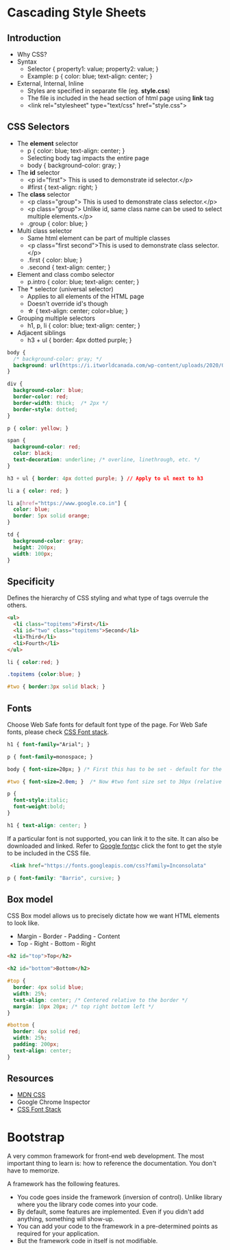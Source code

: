 # Cascading Style Sheets

## Introduction
* Why CSS?
* Syntax
  - Selector { property1: value; property2: value; }
  - Example: p { color: blue; text-align: center; }
* External, Internal, Inline
  - Styles are specified in separate file (eg. **style.css**)
  - The file is included in the head section of html page using **link** tag
  - &lt;link rel="stylesheet" type="text/css" href="style.css"&gt;
  
## CSS Selectors
* The **element** selector
  - p { color: blue; text-align: center; }
  - Selecting body tag impacts the entire page
  - body { background-color: gray; }
* The **id** selector
  - &lt;p id="first"&gt; This is used to demonstrate id selector.&lt;/p&gt;
  - #first { text-align: right; }
* The **class** selector
  - &lt;p class="group"&gt; This is used to demonstrate class selector.&lt;/p&gt;
  - &lt;p class="group"&gt; Unlike id, same class name can be used to select multiple elements.&lt;/p&gt;
  - .group { color: blue; }
* Multi class selector
  - Same html element can be part of multiple classes
  - &lt;p class="first second"&gt;This is used to demonstrate class selector.&lt;/p&gt;
  - .first { color: blue; }
  - .second { text-align: center; }
* Element and class combo selector
  - p.intro { color: blue; text-align: center; }
* The * selector (universal selector)
  - Applies to all elements of the HTML page
  - Doesn't override id's though
  - &star; { text-align: center; color=blue; }
* Grouping multiple selectors
  - h1, p, li { color: blue; text-align: center; }
* Adjacent siblings
  - h3 + ul { border: 4px dotted purple; }

```css
body { 
  /* background-color: gray; */
  background: url(https://i.itworldcanada.com/wp-content/uploads/2020/04/f3ff9r3ie2w-768x609.png)
}

div {
  background-color: blue;
  border-color: red;
  border-width: thick;  /* 2px */
  border-style: dotted;
}

p { color: yellow; }

span {
  background-color: red;
  color: black;
  text-decoration: underline; /* overline, linethrough, etc. */
}

h3 + ul { border: 4px dotted purple; } // Apply to ul next to h3

li a { color: red; }

li a[href="https://www.google.co.in"] { 
  color: blue; 
  border: 5px solid orange;
}

td {
  background-color: gray;
  height: 200px;
  width: 100px;
}
```

## Specificity
Defines the hierarchy of CSS styling and what type of tags overrule the others.

```html
<ul>
  <li class="topitems">First</li>
  <li id="two" class="topitems">Second</li>
  <li>Third</li>
  <li>Fourth</li>
</ul>
```

```css
li { color:red; }

.topitems {color:blue; }

#two { border:3px solid black; }
```

## Fonts

Choose Web Safe fonts for default font type of the page. For Web Safe fonts, please check [CSS Font stack](https://www.cssfontstack.com/).

```css
h1 { font-family="Arial"; }

p { font-family=monospace; }

body { font-size=20px; } /* First this has to be set - default for the body */

#two { font-size=2.0em; }  /* Now #two font size set to 30px (relative to set default) */

p {
  font-style:italic;
  font-weight:bold;
}

h1 { text-align: center; }
```

If a particular font is not supported, you can link it to the site. It can also be downloaded and linked. 
Refer to [Google fonts](https://developers.google.com/fonts/docs/getting_started#specifying_font_families_and_styles_in_a_stylesheet_url)c click the font to get the style to be included in the CSS file.

```html
 <link href="https://fonts.googleapis.com/css?family=Inconsolata"
```
```css
p { font-family: "Barrio", cursive; }
```

## Box model
CSS Box model allows us to precisely dictate how we want HTML elements to look like. 
* Margin - Border - Padding - Content
* Top - Right - Bottom - Right

```html
<h2 id="top">Top</h2>

<h2 id="bottom">Bottom</h2>
```

```css
#top {
  border: 4px solid blue;
  width: 25%;
  text-align: center; /* Centered relative to the border */
  margin: 10px 20px; /* top right bottom left */
}

#bottom {
  border: 4px solid red;
  width: 25%;
  padding: 200px;
  text-align: center;
}
```

## Resources
* [MDN CSS](https://developer.mozilla.org/en-US/docs/Web/CSS)
* Google Chrome Inspector
* [CSS Font Stack](https://www.cssfontstack.com/)

# Bootstrap

A very common framework for front-end web development. The most important thing to learn is: how to reference the documentation. You don't have to memorize.

A framework has the following features.
* You code goes inside the framework (inversion of control). Unlike library where you the library code comes into your code.
* By default, some features are implemented. Even if you didn't add anything, something will show-up.
* You can add your code to the framework in a pre-determined points as required for your application.
* But the framework code in itself is not modifiable.



